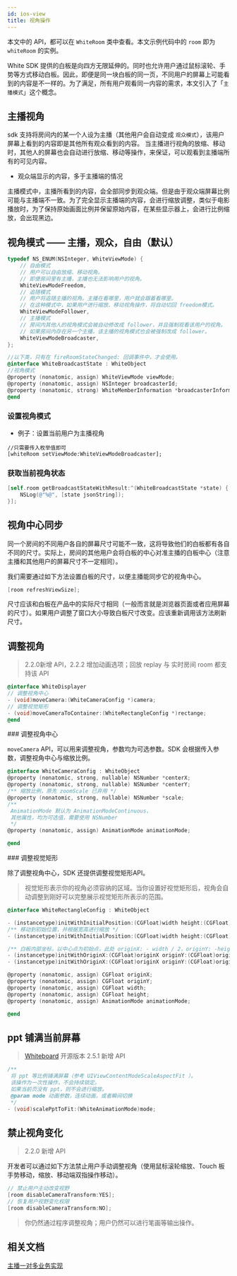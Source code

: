 ```yaml
---
id: ios-view
title: 视角操作
---
```


本文中的 API，都可以在 `WhiteRoom` 类中查看。本文示例代码中的 `room` 即为 `whiteRoom` 的实例。

White SDK 提供的白板是向四方无限延伸的。同时也允许用户通过鼠标滚轮、手势等方式移动白板。因此，即便是同一块白板的同一页，不同用户的屏幕上可能看到的内容是不一样的。为了满足，所有用户观看同一内容的需求，本文引入了「`主播模式`」这个概念。

## 主播视角

sdk 支持将房间内的某一个人设为主播（其他用户会自动变成 `观众模式`），该用户屏幕上看到的内容即是其他所有观众看到的内容。
当主播进行视角的放缩、移动时，其他人的屏幕也会自动进行放缩、移动等操作，来保证，可以观看到主播端所有的可见内容。

* 观众端显示的内容，多于主播端的情况

主播模式中，主播所看到的内容，会全部同步到观众端。但是由于观众端屏幕比例可能与主播端不一致。为了完全显示主播端的内容，会进行缩放调整，类似于电影播放时，为了保持原始画面比例并保留原始内容，在某些显示器上，会进行比例缩放，会出现黑边。

## 视角模式 —— 主播，观众，自由（默认）

```Objective-C
typedef NS_ENUM(NSInteger, WhiteViewMode) {
    // 自由模式
    // 用户可以自由放缩、移动视角。
    // 即便房间里有主播，主播也无法影响用户的视角。
    WhiteViewModeFreedom,
    // 追随模式
    // 用户将追随主播的视角。主播在看哪里，用户就会跟着看哪里。
    // 在这种模式中，如果用户进行缩放、移动视角操作，将自动切回 freedom模式。
    WhiteViewModeFollower,
    // 主播模式
    // 房间内其他人的视角模式会被自动修改成 follower，并且强制观看该用户的视角。
    // 如果房间内存在另一个主播，该主播的视角模式也会被强制改成 follower。
    WhiteViewModeBroadcaster,
};

//以下类，只有在 fireRoomStateChanged: 回调事件中，才会使用。
@interface WhiteBroadcastState : WhiteObject
//视角模式
@property (nonatomic, assign) WhiteViewMode viewMode;
@property (nonatomic, assign) NSInteger broadcasterId;
@property (nonatomic, strong) WhiteMemberInformation *broadcasterInformation;
@end

```

### 设置视角模式

* 例子：设置当前用户为主播视角

```
//只需要传入枚举值即可
[whiteRoom setViewMode:WhiteViewModeBroadcaster];
```

### 获取当前视角状态

```Objective-C
[self.room getBroadcastStateWithResult:^(WhiteBroadcastState *state) {
    NSLog(@"%@", [state jsonString]);
}];
```

## 视角中心同步

同一个房间的不同用户各自的屏幕尺寸可能不一致，这将导致他们的白板都有各自不同的尺寸。实际上，房间的其他用户会将白板的中心对准主播的白板中心（注意主播和其他用户的屏幕尺寸不一定相同）。

我们需要通过如下方法设置白板的尺寸，以便主播能同步它的视角中心。

```Objective-C
[room refreshViewSize];
```

尺寸应该和白板在产品中的实际尺寸相同（一般而言就是浏览器页面或者应用屏幕的尺寸）。如果用户调整了窗口大小导致白板尺寸改变。应该重新调用该方法刷新尺寸。

## 调整视角

>2.2.0新增 API，2.2.2 增加动画选项；回放 replay 与 实时房间 room 都支持该 API

```Objective-C
@interface WhiteDisplayer
// 调整视角中心
- (void)moveCamera:(WhiteCameraConfig *)camera;
// 调整视觉矩形
- (void)moveCameraToContainer:(WhiteRectangleConfig *)rectange;
@end
```

<span id="moveCamera">
### 调整视角中心

`moveCamera` API，可以用来调整视角，参数均为可选参数。SDK 会根据传入参数，调整视角中心与缩放比例。

```Objective-C
@interface WhiteCameraConfig : WhiteObject
@property (nonatomic, strong, nullable) NSNumber *centerX;
@property (nonatomic, strong, nullable) NSNumber *centerY;
/** 缩放比例，原先 zoomScale 已弃用 */
@property (nonatomic, strong, nullable) NSNumber *scale;
/**
 AnimationMode 默认为 AnimationModeContinuous，
 其他属性，均为可选值，需要使用 NSNumber
 */
@property (nonatomic, assign) AnimationMode animationMode;

@end
```

<span id="moveCameraToContain">
### 调整视觉矩形

除了调整视角中心，SDK 还提供调整视觉矩形API。

> 视觉矩形表示你的视角必须容纳的区域。当你设置好视觉矩形后，视角会自动调整到刚好可以完整展示视觉矩形所表示的范围。

```Objective-C
@interface WhiteRectangleConfig : WhiteObject

- (instancetype)initWithInitialPosition:(CGFloat)width height:(CGFloat)height;
/** 移动到初始位置，并根据宽高进行缩放 */
- (instancetype)initWithInitialPosition:(CGFloat)width height:(CGFloat)height animation:(AnimationMode)mode;

/** 白板内部坐标，以中心点为初始点，此处 originX: - width / 2，originY: -height /2 */
- (instancetype)initWithOriginX:(CGFloat)originX originY:(CGFloat)originY width:(CGFloat)width height:(CGFloat)height;
- (instancetype)initWithOriginX:(CGFloat)originX originY:(CGFloat)originY width:(CGFloat)width height:(CGFloat)height animation:(AnimationMode)mode;

@property (nonatomic, assign) CGFloat originX;
@property (nonatomic, assign) CGFloat originY;
@property (nonatomic, assign) CGFloat width;
@property (nonatomic, assign) CGFloat height;
@property (nonatomic, assign) AnimationMode animationMode;

@end
```

## ppt 铺满当前屏幕

> [Whiteboard](https://github.com/netless-io/Whiteboard-iOS) 开源版本 2.5.1 新增 API

```Objective-C
/**
 将 ppt 等比例铺满屏幕（参考 UIViewContentModeScaleAspectFit ）。
 该操作为一次性操作，不会持续锁定。
 如果当前页没有 ppt，则不会进行缩放。
 @param mode 动画参数，连续动画，或者瞬间切换
 */
- (void)scalePptToFit:(WhiteAnimationMode)mode;
```

## 禁止视角变化<span class="anchro" id="disableCameraTransform">

>2.2.0 新增 API

开发者可以通过如下方法禁止用户手动调整视角（使用鼠标滚轮缩放、Touch 板手势移动，缩放、移动端双指操作移动）。

```Objective-C
// 禁止用户主动改变视野
[room disableCameraTransform:YES];
// 恢复用户视野变化权限
[room disableCameraTransform:NO];
```

>你仍然通过程序调整视角；用户仍然可以进行笔画等输出操作。


## 相关文档

[主播一对多业务实现](/docs/blog/broadcast)
